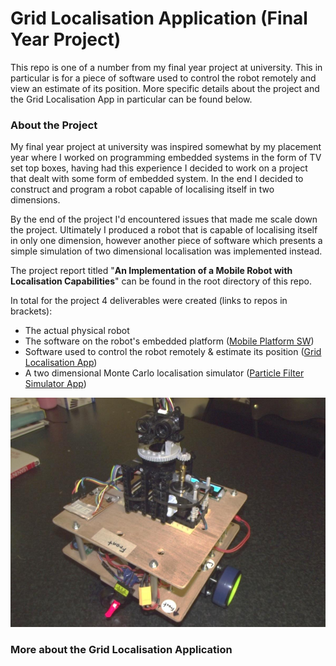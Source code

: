 # Grid Localisation Application (Final Year Project)
This repo is one of a number from my final year project at university. This in particular is for a piece of software used to control the robot remotely and view an estimate of its position. More specific details about the project and the Grid Localisation App in particular can be found below.

### About the Project
My final year project at university was inspired somewhat by my placement year where I worked on programming embedded systems in the form of TV set top boxes, having had this experience I decided to work on a project that dealt with some form of embedded system. In the end I decided to construct and program a robot capable of localising itself in two dimensions.

By the end of the project I'd encountered issues that made me scale down the project. Ultimately I produced a robot that is capable of localising itself in only one dimension, however another piece of software which presents a simple simulation of two dimensional localisation was implemented instead.

The project report titled "**An Implementation of a Mobile Robot with Localisation Capabilities**" can be found in the root directory of this repo.

In total for the project 4 deliverables were created (links to repos in brackets):
* The actual physical robot
* The software on the robot's embedded platform ([Mobile Platform SW](https://github.com/kevinchar93/University_Project_Mobile_Platform_SW))
* Software used to control the robot remotely & estimate its position ([Grid Localisation App](https://github.com/kevinchar93/University_Project_Grid_Loclisation_App))
* A two dimensional Monte Carlo localisation simulator  ([Particle Filter Simulator App](https://github.com/kevinchar93/University_Project_Particle_Filter_Simulator_App))

![Robot image lidar](https://github.com/kevinchar93/University_Project_Grid_Loclisation_App/blob/master/robot1.PNG "The Complete Robot")

### More about the Grid Localisation Application

<more details about the grid localisation in the app>

